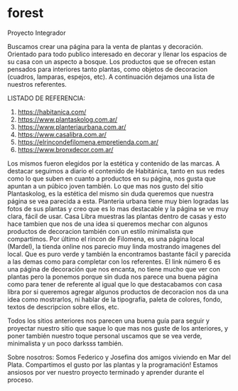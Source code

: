 # forest
Proyecto Integrador

Buscamos crear una página para la venta de plantas y decoración.
Orientado para todo publico interesado en decorar y llenar los espacios de su casa con un aspecto a bosque.
Los productos que se ofrecen estan pensados para interiores tanto plantas, como objetos de decoracion (cuadros, lamparas, espejos, etc). 
A continuación dejamos una lista de nuestros referentes.

LISTADO DE REFERENCIA:
1. https://habitanica.com/
2. https://www.plantaskolog.com.ar/
3. https://www.planteriaurbana.com.ar/
4. https://www.casalibra.com.ar/
5. https://elrincondefilomena.empretienda.com.ar/
6. https://www.bronxdecor.com.ar/

Los mismos fueron elegidos por la estética y contenido de las marcas. 
A destacar seguimos a diario el contenido de Habitánica, tanto en sus redes como lo que suben en cuanto a productos en su página,
nos gusta que apuntan a un púbico joven también.
Lo que mas nos gusto del sitio Plantaskolog, es la estética del mismo sin duda queremos que nuestra página 
se vea parecida a esta.
Planteria urbana tiene muy bien logradas las fotos de sus plantas y creo que es lo mas destacable y la página se ve muy clara,
fácil de usar.
Casa Libra muestras las plantas dentro de casas y esto hace tambien que nos de una idea si queremos mechar con algunos productos de decoracion 
también con un estilo minimalista que compartimos.
Por último el rincon de Filomena, es una página local (Mardel), la tienda online nos parecio muy linda mostrando imagenes del local.
Que es puro verde y también la encontramos bastante fácil y parecida a las demas como para completar con los referentes.
El link número 6 es una página de decoración que nos encanta, no tiene mucho que ver con plantas pero la ponemos porque sin duda nos parece una buena página
como para tener de referente al igual que lo que destacabamos con casa libra por si queremos agregar algunos productos de decoracion nos da una idea como mostrarlos,
 ni hablar de la tipografía, paleta de colores, fondo, textos de descripcion sobre ellos, etc.

Todos los sitios anteriores nos parecen una buena guía para seguir y proyectar nuestro sitio que saque lo que mas nos guste de los anteriores,
y poner también nuestro toque personal uscamos que se vea verde, minimalista y un poco darksss también.


Sobre nosotros: 
Somos Federico y Josefina dos amigos viviendo en Mar del Plata. Compartimos el gusto por las plantas y la programación! 
Estamos ansiosos por ver nuestro proyecto terminado y aprender durante el proceso.

